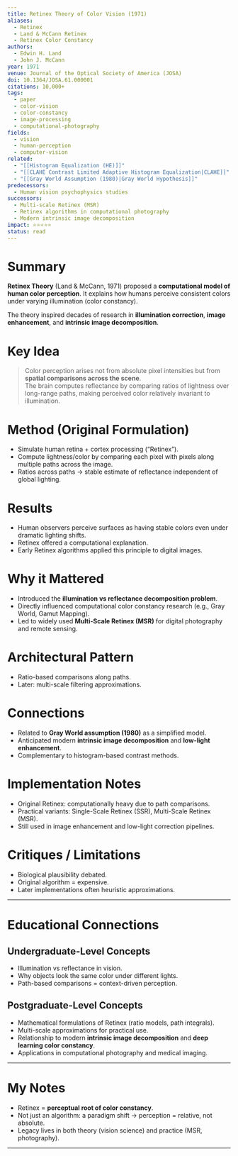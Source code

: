 ```yaml
---
title: Retinex Theory of Color Vision (1971)
aliases:
  - Retinex
  - Land & McCann Retinex
  - Retinex Color Constancy
authors:
  - Edwin H. Land
  - John J. McCann
year: 1971
venue: Journal of the Optical Society of America (JOSA)
doi: 10.1364/JOSA.61.000001
citations: 10,000+
tags:
  - paper
  - color-vision
  - color-constancy
  - image-processing
  - computational-photography
fields:
  - vision
  - human-perception
  - computer-vision
related:
  - "[[Histogram Equalization (HE)]]"
  - "[[CLAHE Contrast Limited Adaptive Histogram Equalization|CLAHE]]"
  - "[[Gray World Assumption (1980)|Gray World Hypothesis]]"
predecessors:
  - Human vision psychophysics studies
successors:
  - Multi-scale Retinex (MSR)
  - Retinex algorithms in computational photography
  - Modern intrinsic image decomposition
impact: ⭐⭐⭐⭐⭐
status: read
---
```


# Summary
**Retinex Theory** (Land & McCann, 1971) proposed a **computational model of human color perception**. It explains how humans perceive consistent colors under varying illumination (color constancy).  

The theory inspired decades of research in **illumination correction**, **image enhancement**, and **intrinsic image decomposition**.

# Key Idea
> Color perception arises not from absolute pixel intensities but from **spatial comparisons across the scene**.  
> The brain computes reflectance by comparing ratios of lightness over long-range paths, making perceived color relatively invariant to illumination.

# Method (Original Formulation)
- Simulate human retina + cortex processing (“Retinex”).  
- Compute lightness/color by comparing each pixel with pixels along multiple paths across the image.  
- Ratios across paths → stable estimate of reflectance independent of global lighting.  

# Results
- Human observers perceive surfaces as having stable colors even under dramatic lighting shifts.  
- Retinex offered a computational explanation.  
- Early Retinex algorithms applied this principle to digital images.  

# Why it Mattered
- Introduced the **illumination vs reflectance decomposition problem**.  
- Directly influenced computational color constancy research (e.g., Gray World, Gamut Mapping).  
- Led to widely used **Multi-Scale Retinex (MSR)** for digital photography and remote sensing.  

# Architectural Pattern
- Ratio-based comparisons along paths.  
- Later: multi-scale filtering approximations.  

# Connections
- Related to **Gray World assumption (1980)** as a simplified model.  
- Anticipated modern **intrinsic image decomposition** and **low-light enhancement**.  
- Complementary to histogram-based contrast methods.  

# Implementation Notes
- Original Retinex: computationally heavy due to path comparisons.  
- Practical variants: Single-Scale Retinex (SSR), Multi-Scale Retinex (MSR).  
- Still used in image enhancement and low-light correction pipelines.  

# Critiques / Limitations
- Biological plausibility debated.  
- Original algorithm = expensive.  
- Later implementations often heuristic approximations.  

---

# Educational Connections

## Undergraduate-Level Concepts
- Illumination vs reflectance in vision.  
- Why objects look the same color under different lights.  
- Path-based comparisons = context-driven perception.  

## Postgraduate-Level Concepts
- Mathematical formulations of Retinex (ratio models, path integrals).  
- Multi-scale approximations for practical use.  
- Relationship to modern **intrinsic image decomposition** and **deep learning color constancy**.  
- Applications in computational photography and medical imaging.  

---

# My Notes
- Retinex = **perceptual root of color constancy**.  
- Not just an algorithm: a paradigm shift → perception = relative, not absolute.  
- Legacy lives in both theory (vision science) and practice (MSR, photography).  

---
